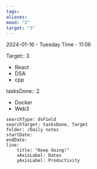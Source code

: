 ```yaml
---
tags: 
aliases: 
mood: "2"
target: "3"
---
```


2024-01-16 - Tuesday
Time - 11:06


Target::  3
- React
- DSA
- cpp

tasksDone:: 2 
- Docker
- Web3


```tracker
searchType: dvField
searchTarget: tasksDone, Target
folder: /Daily notes 
startDate:
endDate:
line:
    title: "Keep Going!"
    xAxisLabel: Dates
    yAxisLabel: Productivity 
```